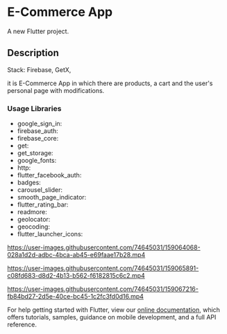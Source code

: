 # E-Commerce App

A new Flutter project.

## Description

 Stack: Firebase, GetX,
 
 it is E-Commerce App in which there are products, a cart and the
 user's personal page with modifications.
 
 ### Usage Libraries
 - google_sign_in: 
 - firebase_auth: 
 - firebase_core: 
 - get: 
 - get_storage: 
 - google_fonts: 
 - http: 
 - flutter_facebook_auth: 
 - badges: 
 - carousel_slider: 
 - smooth_page_indicator: 
 - flutter_rating_bar: 
 - readmore: 
 - geolocator: 
 - geocoding:
 - flutter_launcher_icons: 


https://user-images.githubusercontent.com/74645031/159064068-028a1d2d-adbc-4bca-ab45-e69faae17b28.mp4

https://user-images.githubusercontent.com/74645031/159065891-c08fd683-d8d2-4b13-b562-f6182815c6c2.mp4

https://user-images.githubusercontent.com/74645031/159067216-fb84bd27-2d5e-40ce-bc45-1c2fc3fd0d16.mp4

For help getting started with Flutter, view our
[online documentation](https://flutter.dev/docs), which offers tutorials,
samples, guidance on mobile development, and a full API reference.

